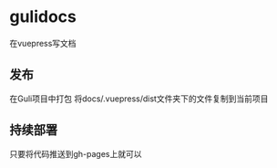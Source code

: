 # gulidocs
在vuepress写文档

## 发布
在Guli项目中打包 将docs/.vuepress/dist文件夹下的文件复制到当前项目

## 持续部署
只要将代码推送到gh-pages上就可以